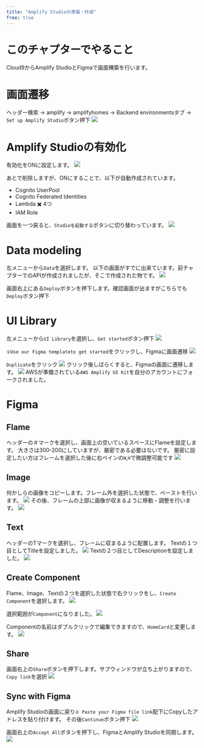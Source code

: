 ```yaml
---
title: "Amplify Studioの準備・作成"
free: true
---
```

# このチャプターでやること

Cloud9からAmplify StudioとFigmaで画面構築を行います。

# 画面遷移

ヘッダー検索 -> amplify -> amplifyhomes -> Backend environmentsタブ -> `Set up Amplify Studio`ボタン押下
![](https://storage.googleapis.com/zenn-user-upload/72ac0a88e75b-20220226.png)

# Amplify Studioの有効化

有効化をONに設定します。
![](https://storage.googleapis.com/zenn-user-upload/c6b635eaec19-20220226.png)

あとで削除しますが、ONにすることで、以下が自動作成されています。

- Cognito UserPool
- Cognito Federated Identities
- Lambda ✖️ 4つ
- IAM Role

画面を一つ戻ると、`Studioを起動する`ボタンに切り替わっています。
![](https://storage.googleapis.com/zenn-user-upload/ce4b598cacf7-20220226.png)

# Data modeling

左メニューから`Data`を選択します。
以下の画面がすでに出来ています。前チャプターでのAPIが作成されましたが、そこで作成された物です。
![](https://storage.googleapis.com/zenn-user-upload/676752a2948a-20220226.png)

画面右上にある`Deploy`ボタンを押下します。確認画面が出ますがこちらでも`Deploy`ボタン押下

# UI Library

左メニューから`UI Library`を選択し、`Get started`ボタン押下
![](https://storage.googleapis.com/zenn-user-upload/f4ce59c0c284-20220226.png)

`①Use our Figma templateto get started`をクリックし、Figmaに画面遷移
![](https://storage.googleapis.com/zenn-user-upload/bd08a01e7733-20220226.png)

`Duplicate`をクリック
![](https://storage.googleapis.com/zenn-user-upload/e4098d26b11e-20220226.png)
クリック後しばらくすると、Figmaの画面に遷移します。
![](https://storage.googleapis.com/zenn-user-upload/c2f70f5c9b42-20220227.png)
AWSが準備されている`AWS Amplify UI Kit`を自分のアカウントにフォークされました。

# Figma
## Flame
ヘッダーの＃マークを選択し、画面上の空いているスペースにFlameを設定します。
大きさは300-200にしていますが、厳密である必要はないです。
厳密に設定したい方はフレームを選択した後に右ペインの`W`,`H`で微調整可能です
![](https://storage.googleapis.com/zenn-user-upload/d45b77bd07f5-20220227.png)

## Image
何かしらの画像をコピーします。フレーム外を選択した状態で、ペーストを行います。
![](https://storage.googleapis.com/zenn-user-upload/d9379faf21c7-20220227.png)
その後、フレームの上部に画像が収まるように移動・調整を行います。
![](https://storage.googleapis.com/zenn-user-upload/affb774ec65d-20220227.png)

## Text
ヘッダーのTマークを選択し、フレームに収まるように配置します。
Textの１つ目としてTitleを設定しました。
![](https://storage.googleapis.com/zenn-user-upload/7ecace1dd9df-20220227.png)
Textの２つ目としてDescriptionを設定しました。
![](https://storage.googleapis.com/zenn-user-upload/88933aa519d7-20220227.png)

## Create Component
Flame、Image、Textの２つを選択した状態で右クリックをし、`Create Component`を選択します。
![](https://storage.googleapis.com/zenn-user-upload/62e1014d52ff-20220227.png)

選択範囲が`Component`になりました。
![](https://storage.googleapis.com/zenn-user-upload/245fa77ec98e-20220227.png)

Componentの名前はダブルクリックで編集できますので、`HomeCard`と変更します。
![](https://storage.googleapis.com/zenn-user-upload/04921cd244c9-20220227.png)

## Share
画面右上の`Share`ボタンを押下します。サブウィンドウが立ち上がりますので、`Copy link`を選択
![](https://storage.googleapis.com/zenn-user-upload/8c5c3adca7d2-20220227.png)

## Sync with Figma
Amplify Studioの画面に戻り`② Paste your Figma file link`配下にCopyしたアドレスを貼り付けます。
その後`Continue`ボタン押下
![](https://storage.googleapis.com/zenn-user-upload/0d921c960df6-20220227.png)

画面右上の`Accept All`ボタンを押下し、FigmaとAmplify Studioを同期します。
![](https://storage.googleapis.com/zenn-user-upload/ccb2a2e37049-20220227.png)